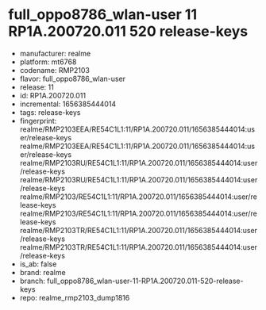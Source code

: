 # full_oppo8786_wlan-user 11 RP1A.200720.011 520 release-keys
- manufacturer: realme
- platform: mt6768
- codename: RMP2103
- flavor: full_oppo8786_wlan-user
- release: 11
- id: RP1A.200720.011
- incremental: 1656385444014
- tags: release-keys
- fingerprint: realme/RMP2103EEA/RE54C1L1:11/RP1A.200720.011/1656385444014:user/release-keys
realme/RMP2103EEA/RE54C1L1:11/RP1A.200720.011/1656385444014:user/release-keys
realme/RMP2103RU/RE54C1L1:11/RP1A.200720.011/1656385444014:user/release-keys
realme/RMP2103RU/RE54C1L1:11/RP1A.200720.011/1656385444014:user/release-keys
realme/RMP2103/RE54C1L1:11/RP1A.200720.011/1656385444014:user/release-keys
realme/RMP2103/RE54C1L1:11/RP1A.200720.011/1656385444014:user/release-keys
realme/RMP2103TR/RE54C1L1:11/RP1A.200720.011/1656385444014:user/release-keys
realme/RMP2103TR/RE54C1L1:11/RP1A.200720.011/1656385444014:user/release-keys
- is_ab: false
- brand: realme
- branch: full_oppo8786_wlan-user-11-RP1A.200720.011-520-release-keys
- repo: realme_rmp2103_dump1816
